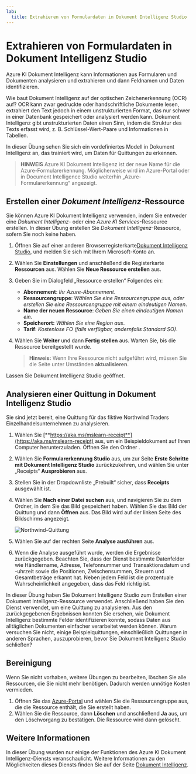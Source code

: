 ```yaml
---
lab:
  title: Extrahieren von Formulardaten in Dokument Intelligenz Studio
---
```


# Extrahieren von Formulardaten in Dokument Intelligenz Studio

Azure KI Dokument Intelligenz kann Informationen aus Formularen und Dokumenten analysieren und extrahieren und dann Feldnamen und Daten identifizieren. 

Wie baut Dokument Intelligenz auf der optischen Zeichenerkennung (OCR) auf? OCR kann zwar gedruckte oder handschriftliche Dokumente lesen, extrahiert den Text jedoch in einem unstrukturierten Format, das nur schwer in einer Datenbank gespeichert oder analysiert werden kann. Dokument Intelligenz gibt unstrukturierten Daten einen Sinn, indem die Struktur des Texts erfasst wird, z. B. Schlüssel-Wert-Paare und Informationen in Tabellen. 

In dieser Übung sehen Sie sich ein vordefiniertes Modell in Dokument Intelligenz an, das trainiert wird, um Daten für Quittungen zu erkennen. 

> **HINWEIS** Azure KI Dokument Intelligenz ist der neue Name für die Azure-Formularerkennung. Möglicherweise wird im Azure-Portal oder in Document Intelligence Studio weiterhin „Azure-Formularerkennung“ angezeigt.

## Erstellen einer *Dokument Intelligenz*-Ressource

Sie können Azure KI Dokument Intelligenz verwenden, indem Sie entweder eine *Dokument Intelligenz*- oder eine *Azure KI Services*-Ressource erstellen. In dieser Übung erstellen Sie *Dokument Intelligenz*-Ressource, sofern Sie noch keine haben.

1. Öffnen Sie auf einer anderen Browserregisterkarte[Dokument Intelligenz Studio](https://formrecognizer.appliedai.azure.com/studio), und melden Sie sich mit Ihrem Microsoft-Konto an.
1. Wählen Sie **Einstellungen** und anschließend die Registerkarte **Ressourcen** aus. Wählen Sie **Neue Ressource erstellen** aus.
1. Geben Sie im Dialogfeld „Ressource erstellen“ Folgendes ein:
    - **Abonnement**: *Ihr Azure-Abonnement*.
    - **Ressourcengruppe**: *Wählen Sie eine Ressourcengruppe aus, oder erstellen Sie eine Ressourcengruppe mit einem eindeutigen Namen*.
    - **Name der neuen Ressource**: *Geben Sie einen eindeutigen Namen ein.*
    - **Speicherort:** *Wählen Sie eine Region aus*.
    - **Tarif**: *Kostenlose FO (falls verfügbar, andernfalls Standard SO)*.
1. Wählen Sie **Weiter** und dann **Fertig stellen** aus. Warten Sie, bis die Ressource bereitgestellt wurde.

    >**Hinweis:** Wenn Ihre Ressource nicht aufgeführt wird, müssen Sie die Seite unter Umständen **aktualisieren**.

Lassen Sie Dokument Intelligenz Studio geöffnet.

## Analysieren einer Quittung in Dokument Intelligenz Studio

Sie sind jetzt bereit, eine Quittung für das fiktive Northwind Traders Einzelhandelsunternehmen zu analysieren.

1. Wählen Sie [**https://aka.ms/mslearn-receipt**](https://aka.ms/mslearn-receipt) aus, um ein Beispieldokument auf Ihren Computer herunterzuladen. Öffnen Sie den Ordner . 
1. Wählen Sie **Formularerkennung Studio** aus, um zur Seite **Erste Schritte mit Dokument Intelligenz Studio** zurückzukehren, und wählen Sie unter „Receipts“ **Ausprobieren** aus.
1. Stellen Sie in der Dropdownliste „Prebuilt“ sicher, dass **Receipts** ausgewählt ist.
1. Wählen Sie **Nach einer Datei suchen** aus, und navigieren Sie zu dem Ordner, in dem Sie das Bild gespeichert haben. Wählen Sie das Bild der Quittung und dann **Öffnen** aus. Das Bild wird auf der linken Seite des Bildschirms angezeigt.

    ![Northwind-Quittung](media/document-intelligence/northwind-receipt.jpg)

1. Wählen Sie auf der rechten Seite **Analyse ausführen** aus.
1. Wenn die Analyse ausgeführt wurde, werden die Ergebnisse zurückgegeben. Beachten Sie, dass der Dienst bestimmte Datenfelder wie Händlername, Adresse, Telefonnummer und Transaktionsdatum und -uhrzeit sowie die Positionen, Zwischensummen, Steuern und Gesamtbeträge erkannt hat. Neben jedem Feld ist die prozentuale Wahrscheinlichkeit angegeben, dass das Feld richtig ist.

In dieser Übung haben Sie Dokument Intelligenz Studio zum Erstellen einer Dokument Intelligenz-Ressource verwendet. Anschließend haben Sie den Dienst verwendet, um eine Quittung zu analysieren. Aus den zurückgegebenen Ergebnissen konnten Sie ersehen, wie Dokument Intelligenz bestimmte Felder identifizieren konnte, sodass Daten aus alltäglichen Dokumenten einfacher verarbeitet werden können. Warum versuchen Sie nicht, einige Beispielquittungen, einschließlich Quittungen in anderen Sprachen, auszuprobieren, bevor Sie Dokument Intelligenz Studio schließen?

## Bereinigung

Wenn Sie nicht vorhaben, weitere Übungen zu bearbeiten, löschen Sie alle Ressourcen, die Sie nicht mehr benötigen. Dadurch werden unnötige Kosten vermieden.

1. Öffnen Sie das [Azure-Portal]( https://portal.azure.com) und wählen Sie die Ressourcengruppe aus, die die Ressource enthält, die Sie erstellt haben.
1. Wählen Sie die Ressource, dann **Löschen** und anschließend **Ja** aus, um den Löschvorgang zu bestätigen. Die Ressource wird dann gelöscht.

## Weitere Informationen

In dieser Übung wurden nur einige der Funktionen des Azure KI Dokument Intelligenz-Diensts veranschaulicht. Weitere Informationen zu den Möglichkeiten dieses Diensts finden Sie auf der Seite [Dokument Intelligenz](https://learn.microsoft.com/azure/ai-services/document-intelligence/overview?view=doc-intel-3.1.0).
